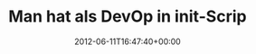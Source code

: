 ---
retweeted: false
source: <a href="http://twitter.com" rel="nofollow">Twitter Web Client</a>
entities:
  user_mentions: []
  urls: []
  symbols: []
  media:
  - expanded_url: https://twitter.com/bascht/status/212224590695501824/photo/1
    indices:
    - '74'
    - '94'
    url: http://t.co/qWVy7ZZn
    media_url: http://pbs.twimg.com/media/AvH5JA1CEAA9-hh.png
    id_str: '212224590699696128'
    id: '212224590699696128'
    media_url_https: https://pbs.twimg.com/media/AvH5JA1CEAA9-hh.png
    sizes:
      small:
        w: '200'
        h: '62'
        resize: fit
      thumb:
        w: '62'
        h: '62'
        resize: crop
      medium:
        w: '200'
        h: '62'
        resize: fit
      large:
        w: '200'
        h: '62'
        resize: fit
    type: photo
    display_url: pic.twitter.com/qWVy7ZZn
  hashtags: []
display_text_range:
- '0'
- '94'
favorite_count: '1'
id_str: '212224590695501824'
truncated: false
retweet_count: '2'
id: '212224590695501824'
possibly_sensitive: false
created_at: Mon Jun 11 16:47:40 +0000 2012
favorited: false
full_text: Man hat als DevOp in init-Scripten ja sonst schon nicht viel zum grinsen.
lang: de
extended_entities:
  media:
  - expanded_url: https://twitter.com/bascht/status/212224590695501824/photo/1
    indices:
    - '74'
    - '94'
    url: http://t.co/qWVy7ZZn
    media_url: http://pbs.twimg.com/media/AvH5JA1CEAA9-hh.png
    id_str: '212224590699696128'
    id: '212224590699696128'
    media_url_https: https://pbs.twimg.com/media/AvH5JA1CEAA9-hh.png
    sizes:
      small:
        w: '200'
        h: '62'
        resize: fit
      thumb:
        w: '62'
        h: '62'
        resize: crop
      medium:
        w: '200'
        h: '62'
        resize: fit
      large:
        w: '200'
        h: '62'
        resize: fit
    type: photo
    display_url: pic.twitter.com/qWVy7ZZn
tags:
- pesos:twitter
date: '2012-06-11T16:47:40+00:00'
src: https://twitter.com/bascht/status/212224590695501824
original_url: https://twitter.com/bascht/status/212224590695501824
type: twitter_tweet
media_url: https://img.bascht.com/twitter/pbs.twimg.com/media/AvH5JA1CEAA9-hh.png
text: Man hat als DevOp in init-Scripten ja sonst schon nicht viel zum grinsen.
title: Man hat als DevOp in init-Scrip

---